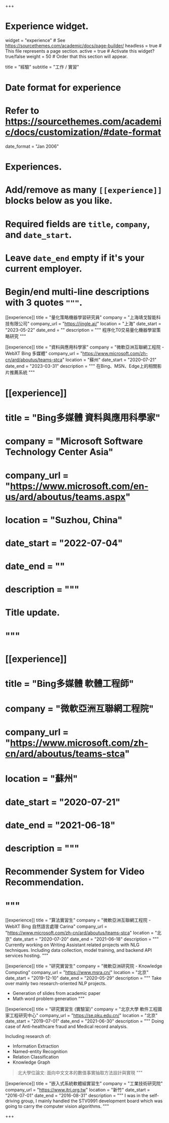 +++
# Experience widget.
widget = "experience"  # See https://sourcethemes.com/academic/docs/page-builder/
headless = true  # This file represents a page section.
active = true  # Activate this widget? true/false
weight = 50  # Order that this section will appear.

title = "經驗"
subtitle = "工作 / 實習"

# Date format for experience
#   Refer to https://sourcethemes.com/academic/docs/customization/#date-format
date_format = "Jan 2006"

# Experiences.
#   Add/remove as many `[[experience]]` blocks below as you like.
#   Required fields are `title`, `company`, and `date_start`.
#   Leave `date_end` empty if it's your current employer.
#   Begin/end multi-line descriptions with 3 quotes `"""`.
[[experience]]
  title = "量化策略機器學習研究員"
  company = "上海靖戈智能科技有限公司"
  company_url = "https://jingle.ai/"
  location = "上海"
  date_start = "2023-05-22"
  date_end = ""
  description = """
  程序化T0交易量化機器學習策略研究
  """

[[experience]]
  title = "資料與應用科學家"
  company = "微軟亞洲互聯網工程院 - WebXT Bing 多媒體"
  company_url = "https://www.microsoft.com/zh-cn/ard/aboutus/teams-stca"
  location = "蘇州"
  date_start = "2020-07-21"
  date_end = "2023-03-31"
  description = """
  在Bing、MSN、Edge上的相關影片推薦系統
  """

# [[experience]]
#   title = "Bing多媒體 資料與應用科學家"
#   company = "Microsoft Software Technology Center Asia"
#   company_url = "https://www.microsoft.com/en-us/ard/aboutus/teams.aspx"
#   location = "Suzhou, China"
#   date_start = "2022-07-04"
#   date_end = ""
#   description = """
#   Title update.
#   """
# 
# [[experience]]
#   title = "Bing多媒體 軟體工程師"
#   company = "微軟亞洲互聯網工程院"
#   company_url = "https://www.microsoft.com/zh-cn/ard/aboutus/teams-stca"
#   location = "蘇州"
#   date_start = "2020-07-21"
#   date_end = "2021-06-18"
#   description = """
#   Recommender System for Video Recommendation.
#   """

[[experience]]
  title = "算法實習生"
  company = "微軟亞洲互聯網工程院 - WebXT Bing 自然語言處理 Carina"
  company_url = "https://www.microsoft.com/zh-cn/ard/aboutus/teams-stca"
  location = "北京"
  date_start = "2020-07-20"
  date_end = "2021-06-18"
  description = """
  Currently working on Writing Assistant related projects with NLG techniques.
  Including data collection, model training, and backend API services hosting.
  """

[[experience]]
  title = "研究實習生"
  company = "微軟亞洲研究院 - Knowledge Computing"
  company_url = "https://www.msra.cn/"
  location = "北京"
  date_start = "2019-12-10"
  date_end = "2020-05-29"
  description = """
  Take over mainly two research-oriented NLP projects.

  * Generation of slides from academic paper
  * Math word problem generation
  """

[[experience]]
  title = "研究實習生 (實驗室)"
  company = "北京大學 軟件工程國家工程研究中心"
  company_url = "https://se.pku.edu.cn/"
  location = "北京"
  date_start = "2019-07-01"
  date_end = "2021-06-30"
  description = """
  Doing case of Anti-healthcare fraud and Medical record analysis.

  Including research of:
  
  * Information Extraction
  * Named-entity Recognition
  * Relation Classification
  * Knowledge Graph

  > 北大學位論文: 面向中文文本的數值事實抽取方法設計與實現
  """

[[experience]]
  title = "嵌入式系統軟體組實習生"
  company = "工業技術研究院"
  company_url = "https://www.itri.org.tw"
  location = "新竹"
  date_start = "2016-07-01"
  date_end = "2016-08-31"
  description = """
  I was in the self-driving group, I mainly handled the STV0991 development board which was going to carry the computer vision algorithms.
  """

+++
